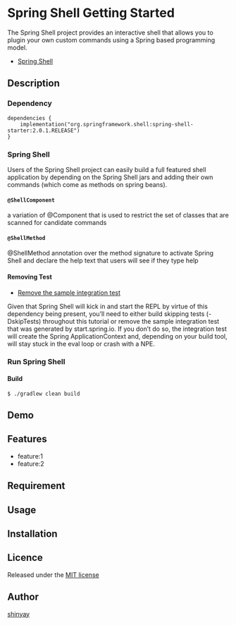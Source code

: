 # Spring Shell Getting Started

The Spring Shell project provides an interactive shell that allows you to plugin your own custom commands using a Spring based programming model.

- [Spring Shell](https://projects.spring.io/spring-shell)

## Description
### Dependency
```
dependencies {
	implementation("org.springframework.shell:spring-shell-starter:2.0.1.RELEASE")
}
```

### Spring Shell
Users of the Spring Shell project can easily build a full featured shell application by depending on the Spring Shell jars and adding their own commands (which come as methods on spring beans). 

#### `@ShellComponent`
a variation of @Component that is used to restrict the set of classes that are scanned for candidate commands

#### `@ShellMethod`
@ShellMethod annotation over the method signature to activate Spring Shell and declare the help text that users will see if they type help

#### Removing Test
- [Remove the sample integration test](https://docs.spring.io/spring-shell/docs/current-SNAPSHOT/reference/htmlsingle/#_adding_a_dependency_on_spring_shell)

Given that Spring Shell will kick in and start the REPL by virtue of this dependency being present, you’ll need to either build skipping tests (-DskipTests) throughout this tutorial or remove the sample integration test that was generated by start.spring.io. If you don’t do so, the integration test will create the Spring ApplicationContext and, depending on your build tool, will stay stuck in the eval loop or crash with a NPE.

### Run Spring Shell
#### Build
```
$ ./gradlew clean build
```

## Demo

## Features

- feature:1
- feature:2

## Requirement

## Usage

## Installation

## Licence

Released under the [MIT license](https://gist.githubusercontent.com/shinyay/56e54ee4c0e22db8211e05e70a63247e/raw/34c6fdd50d54aa8e23560c296424aeb61599aa71/LICENSE)

## Author

[shinyay](https://github.com/shinyay)
